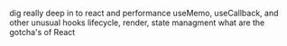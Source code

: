 dig really deep in to react and performance
useMemo, useCallback, and other unusual hooks
lifecycle, render, state managment
what are the gotcha's of React